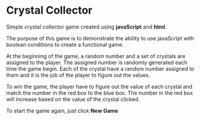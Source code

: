 # Crystal Collector

Simple crystal collector game created using **javaScript** and **html**.

The purpose of this game is to demonstrate the ability to use javaScript with boolean conditions to create a functional game.

At the beginning of the game, a random number and a set of crystals are assigned to the player. The assigned number is randomly generated each time the game begin. Each of the crystal have a random number assigned to them and it is the job of the player to figure out the values. 

To win the game, the player have to figure out the value of each crystal and match the number in the red box to the blue box. The number in the red box will increase based on the value of the crystal clicked. 

To start the game again, just click **New Game**